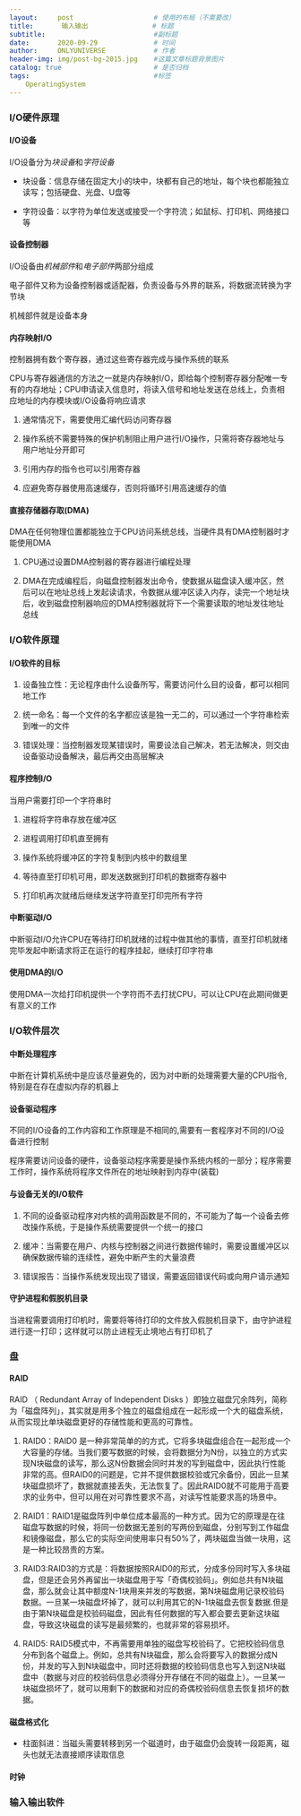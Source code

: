 ```yaml
---
layout:     post                    # 使用的布局（不需要改）
title:       输入输出                # 标题 
subtitle:                           #副标题
date:       2020-09-29              # 时间
author:     ONLYUNIVERSE            # 作者
header-img: img/post-bg-2015.jpg    #这篇文章标题背景图片
catalog: true                       # 是否归档
tags:                               #标签
    OperatingSystem
---
```


### I/O硬件原理

#### I/O设备

I/O设备分为*块设备*和*字符设备*

* 块设备：信息存储在固定大小的块中，块都有自己的地址，每个块也都能独立读写；包括硬盘、光盘、U盘等

* 字符设备：以字符为单位发送或接受一个字符流；如鼠标、打印机、网络接口等

#### 设备控制器

I/O设备由*机械部件*和*电子部件*两部分组成

电子部件又称为设备控制器或适配器，负责设备与外界的联系，将数据流转换为字节块

机械部件就是设备本身

#### 内存映射I/O

控制器拥有数个寄存器，通过这些寄存器完成与操作系统的联系

CPU与寄存器通信的方法之一就是内存映射I/O，即给每个控制寄存器分配唯一专有的内存地址；CPU申请读入信息时，将读入信号和地址发送在总线上，负责相应地址的内存模块或I/O设备将响应请求

1. 通常情况下，需要使用汇编代码访问寄存器

2. 操作系统不需要特殊的保护机制阻止用户进行I/O操作，只需将寄存器地址与用户地址分开即可

3. 引用内存的指令也可以引用寄存器

4. 应避免寄存器使用高速缓存，否则将循环引用高速缓存的值

#### 直接存储器存取(DMA)

DMA在任何物理位置都能独立于CPU访问系统总线，当硬件具有DMA控制器时才能使用DMA

1. CPU通过设置DMA控制器的寄存器进行编程处理

2. DMA在完成编程后，向磁盘控制器发出命令，使数据从磁盘读入缓冲区，然后可以在地址总线上发起读请求，令数据从缓冲区读入内存，读完一个地址块后，收到磁盘控制器响应的DMA控制器就将下一个需要读取的地址发往地址总线

### I/O软件原理

#### I/O软件的目标

1. 设备独立性：无论程序由什么设备所写，需要访问什么目的设备，都可以相同地工作

2. 统一命名：每一个文件的名字都应该是独一无二的，可以通过一个字符串检索到唯一的文件

3. 错误处理：当控制器发现某错误时，需要设法自己解决，若无法解决，则交由设备驱动设备解决，最后再交由高层解决

#### 程序控制I/O

当用户需要打印一个字符串时

1. 进程将字符串存放在缓冲区

2. 进程调用打印机直至拥有

3. 操作系统将缓冲区的字符复制到内核中的数组里

4. 等待直至打印机可用，即发送数据到打印机的数据寄存器中

5. 打印机再次就绪后继续发送字符直至打印完所有字符

#### 中断驱动I/O

中断驱动I/O允许CPU在等待打印机就绪的过程中做其他的事情，直至打印机就绪完毕发起中断请求将正在运行的程序挂起，继续打印字符串

#### 使用DMA的I/O

使用DMA一次给打印机提供一个字符而不去打扰CPU，可以让CPU在此期间做更有意义的工作

### I/O软件层次

#### 中断处理程序

中断在计算机系统中是应该尽量避免的，因为对中断的处理需要大量的CPU指令,特别是在存在虚拟内存的机器上

#### 设备驱动程序

不同的I/O设备的工作内容和工作原理是不相同的,需要有一套程序对不同的I/O设备进行控制

程序需要访问设备的硬件，设备驱动程序需要是操作系统内核的一部分；程序需要工作时，操作系统将程序文件所在的地址映射到内存中(装载)

#### 与设备无关的I/O软件

1. 不同的设备驱动程序对内核的调用函数是不同的，不可能为了每一个设备去修改操作系统，于是操作系统需要提供一个统一的接口

2. 缓冲：当需要在用户、内核与控制器之间进行数据传输时，需要设置缓冲区以确保数据传输的连续性，避免中断产生的大量浪费

3. 错误报告：当操作系统发现出现了错误，需要返回错误代码或向用户请示通知

#### 守护进程和假脱机目录

当进程需要调用打印机时，需要将等待打印的文件放入假脱机目录下，由守护进程进行逐一打印；这样就可以防止进程无止境地占有打印机了

### 盘

#### RAID

RAID （ Redundant Array of Independent Disks ）即独立磁盘冗余阵列，简称为「磁盘阵列」，其实就是用多个独立的磁盘组成在一起形成一个大的磁盘系统，从而实现比单块磁盘更好的存储性能和更高的可靠性。

1. RAID0：RAID0 是一种非常简单的的方式，它将多块磁盘组合在一起形成一个大容量的存储。当我们要写数据的时候，会将数据分为N份，以独立的方式实现N块磁盘的读写，那么这N份数据会同时并发的写到磁盘中，因此执行性能非常的高。但RAID0的问题是，它并不提供数据校验或冗余备份，因此一旦某块磁盘损坏了，数据就直接丢失，无法恢复了。因此RAID0就不可能用于高要求的业务中，但可以用在对可靠性要求不高，对读写性能要求高的场景中。

2. RAID1：RAID1是磁盘阵列中单位成本最高的一种方式。因为它的原理是在往磁盘写数据的时候，将同一份数据无差别的写两份到磁盘，分别写到工作磁盘和镜像磁盘，那么它的实际空间使用率只有50%了，两块磁盘当做一块用，这是一种比较昂贵的方案。

3. RAID3:RAID3的方式是：将数据按照RAID0的形式，分成多份同时写入多块磁盘，但是还会另外再留出一块磁盘用于写「奇偶校验码」。例如总共有N块磁盘，那么就会让其中额度N-1块用来并发的写数据，第N块磁盘用记录校验码数据。一旦某一块磁盘坏掉了，就可以利用其它的N-1块磁盘去恢复数据.但是由于第N块磁盘是校验码磁盘，因此有任何数据的写入都会要去更新这块磁盘，导致这块磁盘的读写是最频繁的，也就非常的容易损坏。

4. RAID5: RAID5模式中，不再需要用单独的磁盘写校验码了。它把校验码信息分布到各个磁盘上。例如，总共有N块磁盘，那么会将要写入的数据分成N份，并发的写入到N块磁盘中，同时还将数据的校验码信息也写入到这N块磁盘中（数据与对应的校验码信息必须得分开存储在不同的磁盘上）。一旦某一块磁盘损坏了，就可以用剩下的数据和对应的奇偶校验码信息去恢复损坏的数据。

#### 磁盘格式化

* 柱面斜进：当磁头需要转移到另一个磁道时，由于磁盘仍会旋转一段距离，磁头也就无法直接顺序读取信息

#### 时钟

### 输入输出软件
